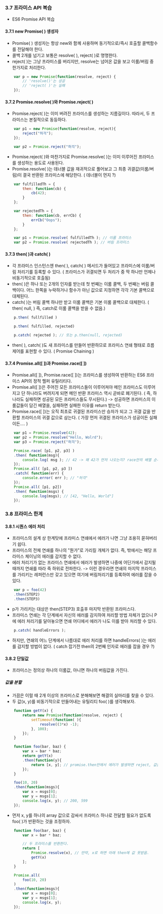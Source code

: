 ### 3.7  프라미스 API 복습
- ES6 Promise API 복습

#### 3.7.1 new Promise( ) 생성자

- Promise( ) 생성자는 항상 new와 함께 사용하며 동기적으로/즉시 호출할 콜백함수를 전달해야 한다.
- 콜백 2개를 넘기고 보통은 resolve( ), reject( )로 명명한다.
- reject( )는 그냥 프라미스를 버리지만, resolve는 넘어온 값을 보고 이룸/버림 중 한가지로 처리한다.

```javascript
    var p = new Promise(function(resolve, reject) {
        // 'resolve()'는 성공
        // 'reject( )'는 실패
    });
```

#### 3.7.2 Promise.resolve( )와 Promise.reject( )

- Promise.reject( )는 이미 버려진 프라미스를 생성하는 지름길이다. 따라서, 두 프라미스는 본질적으로 동등하다.

```javascript
    var p1 = new Promise(function(resolve, reject){
        reject("허걱");
    });

    var p2 = Promise.reject("허걱");
```

- Promise.reject( )와 마찬가지로 Promise.resolve( )는 이미 이루어진 프라미스를 생성하는 용도로 사용된다.
- Promise.resolve( )는 데너블 값을 재귀적으로 풀어보고 그 최종 귀결값(이룸/버림)이 결국 반환된 프라미스에 해당한다. ( 데너블이 먼지 ?)

```javascript
    var fulfilledTh = {
        then: function(cb) {
            cb(42);
        }
    };

    var rejectedTh = {
        then: function(cb, errCb) {
            errCb("Oops");
        }
    };

    var p1 = Promise.resolve( fulfilledTh ); // 이룸 프라미스
    var p2 = Promise.resolve( rejectedTh ); // 버림 프라미스
```

#### 3.7.3 then( )과 catch( )

- 각 프라미스 인스턴스엔 then( ), catch( ) 메서드가 들어있고 프라미스에 이룸/버림 처리기를 등록할 수 있다. ( 프라미스가 귀결되면 두 처리가 중 딱 하나만 언제나 비동기적으로 호출됨)
- then( )은 하나 또는 2개의 인자를 받는데 첫 번째는 이룸 콜백, 두 번째는 버림 콜백이다. 어느 한쪽을 누락하거나 함수가 아닌 값으로 지정하면 각각 기본 콜백으로 대체된다.
- catch( )는 버림 콜백 하나만 받고 이룸 콜백은 기본 이룸 콜백으로 대체한다. ( then( null, ) 즉, catch로 이룸 콜백을 받을 수 없음.)

```javascript
    p.then( fullfilled )

    p.then( fulfilled, rejected)

    p.catch( rejected ); // 또는 p.then(null, rejected)

```

- then( ), catch( )도 새 프라미스를 만들어 반환하므로 프라미스 연쇄 형태로 흐름제어를 표현할 수 있다. ( Promise Chaining )

#### 3.7.4 Promise.all([ ])과 Promise.race([ ])
- Promise.all([ ]), Promise.race([ ])는 프라미스를 생성하여 반환하는 ES6 프라미스 API의 정적 헬퍼 유틸리티다.
- Promise.all([ ])은 주어진 모든 프라미스들이 이루어져야 메인 프라미스도 이루어지고 단 하나라도 버려지게 되면 메인 반환 프라미스 역시 곧바로 폐기된다. ( 즉, 하나라도 실패하면 성공된 모든 프라미스들도 무시된다.) -> 성공하면 프라미스의 이룸값들이 담긴 배열을, 실패하면 실패한 이유를 return 받는다.
- Promise.race([ ])는 오직 최초로 귀결된 프라미스만 승자가 되고 그 귀결 값을 반환할 프라미스의 귀결 값으로 삼는다. ( 가장 먼저 귀결된 프라미스가 성공이든 실패이든.... )

```javascript
    var p1 = Promise.resolve(42);
    var p2 = Promise.resolve("Hello, Wolrd");
    var p3 = Promise.reject("허걱");

    Promise.race( [p1, p2, p3] )
    .then( function(msg){
        console.log( msg ); // 42 -> 왜 42가 먼저 나오는지? race안의 배열 순서대로 호출이 되는지 ?
    });
    Promise.all( [p1, p2, p3 ])
    .catch( function(err) {
        console.error( err ); // "허걱"
    });
    Promise.all( [p1, p2])
    .then( function(msgs) {
        console.log(msgs); // [42, "Hello, World"]
    });
```

### 3.8 프라미스 한계

#### 3.8.1 시퀀스 에러 처리
- 프라미스의 설계 상 한계탓에 프라미스 연쇄에서 에러가 나면 그냥 조용히 묻혀버리기 쉽다.
- 프라미스의 전체 연쇄를 하나의 "뭔가"로 가리킬 개체가 없다. 즉, 밖에서는 해당 프라미스 체이닝의 에러를 감지할 수 없다.
- 에러 처리기가 없는 프라미스 연쇄에서 에러가 발생하면 나중에 어딘가에서 감지될 때까지 연쇄를 따라 죽 하위로 전파한다. -> 이런 경우라면 연쇄의 마지막 프라미스를 가리키는 레퍼런스만 갖고 있으면 여기에 버림처리기를 등록하여 에러를 잡을 수 있다.

```javascript
    var p = foo(42)
    .then(STEP2)
    .then(STEP3)
```

- p가 가리키는 대상은 then(STEP3) 호출후 마지막 반환된 프라미스다.
- 프라미스 연쇄는 각 단계에서 자신의 에러를 감지하여 처리할 방법 자체가 없으니 P에 에러 처리기를 달아놓으면 연쇄 어디에서 에러가 나도 이를 받아 처리할 수 있다.

```javascript
    p.catch( handleErrors );
```

- 하지만, 연쇄의 어느 단계에서 나름대로 에러 처리를 하면 handleErrors( )는 에러를 감지할 방법이 없다. ( catch 잡기전 then의 2번째 인자로 에러를 잡을 경우 ?)

#### 3.8.2 단일값
- 프라미스는 정의상 하나의 이룸값, 아니면 하나의 버림값을 가진다.

##### 값을 분할
- 가끔은 이럴 때 2개 이상의 프라미스로 분해해보면 해결의 실마리를 찾을 수 있다.
- 두 값(x, y)를 비동기적으로 만들어내는 유틸리티 foo( )를 생각해보자.

```javascript
    function getY(x) {
        return new Promise(function(resolve, reject) {
            setTimeout(function( ){
                resolve((3*x) -1);
            }, 100);
        });
    }

    function foo(bar, baz) {
        var x = bar * baz;
        return getY(x)
        .then(function(y){
            return [x, y]; // promise.then안에서 에러가 발생하면 reject, 값을 리턴하면 resolve(값), 리턴을 안하면 기본 프라미스가 return됨 ( 받는 쪽에서 .then을 호출할 경우)
        });
    }

    foo(10, 20)
    .then(function(msgs){
        var x = msgs[0];
        var y = msgs[1];
        console.log(x, y); // 200, 599
    });
```

- 먼저 x, y를 하나의 array 값으로 감싸서 프라미스 하나로 전달할 필요가 없도록 foo( )가 반환하는 것을 조정하자.

```javascript
    function foo(bar, baz) {
        var x = bar * baz;

        // 두 프라미스를 반환한다.
        return [
            Promise.resolve(x), // 만약, x로 하면 아래 then에 값 못받음.
            getY(x)
        ];
    }

    Promise.all(
        foo(10, 20)
    )
    .then(function(msgs){
        var x = msgs[0];
        var y = msgs[1];
        console.log(x, y);
    });

```